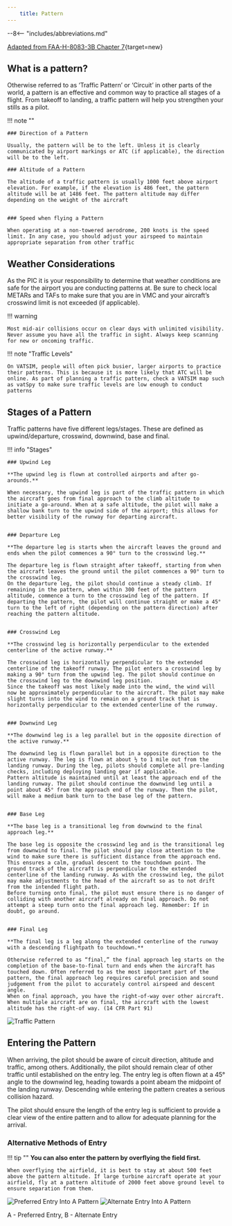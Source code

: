 ```yaml
---
    title: Pattern
---
```


--8<-- "includes/abbreviations.md"

[Adapted from FAA-H-8083-3B Chapter 7](https://www.faa.gov/regulations_policies/handbooks_manuals/aviation/airplane_handbook/media/09_afh_ch7.pdf){target=new}

## What is a pattern?

Otherwise referred to as ‘Traffic Pattern’ or ‘Circuit’ in other parts of the world, a pattern is an effective and common way to practice all stages of a flight. From takeoff to landing, a traffic pattern will help you strengthen your stills as a pilot.

!!! note ""

    ### Direction of a Pattern

    Usually, the pattern will be to the left. Unless it is clearly communicated by airport markings or ATC (if applicable), the direction will be to the left.

    ### Altitude of a Pattern

    The altitude of a traffic pattern is usually 1000 feet above airport elevation. For example, if the elevation is 486 feet, the pattern altitude will be at 1486 feet. The pattern altitude may differ depending on the weight of the aircraft


    ### Speed when flying a Pattern

    When operating at a non-towered aerodrome, 200 knots is the speed limit. In any case, you should adjust your airspeed to maintain appropriate separation from other traffic

## Weather Considerations

As the PIC it is your responsibility to determine that weather conditions are safe for the airport you are conducting patterns at. Be sure to check local METARs and TAFs to make sure that you are in VMC and your aircraft’s crosswind limit is not exceeded (if applicable).

!!! warning

    Most mid-air collisions occur on clear days with unlimited visibility. Never assume you have all the traffic in sight. Always keep scanning for new or oncoming traffic.

!!! note "Traffic Levels"

    On VATSIM, people will often pick busier, larger airports to practice their patterns. This is because it is more likely that ATC will be online. As part of planning a traffic pattern, check a VATSIM map such as vatSpy to make sure traffic levels are low enough to conduct patterns

## Stages of a Pattern

Traffic patterns have five different legs/stages. These are defined as upwind/departure, crosswind, downwind, base and final.

!!! info "Stages"
    
    ### Upwind Leg

    **The upwind leg is flown at controlled airports and after go-arounds.**

    When necessary, the upwind leg is part of the traffic pattern in which the aircraft goes from final approach to the climb altitude to initiate a go-around. When at a safe altitude, the pilot will make a shallow bank turn to the upwind side of the airport; this allows for better visibility of the runway for departing aircraft. 


    ### Departure Leg

    **The departure leg is starts when the aircraft leaves the ground and ends when the pilot commences a 90° turn to the crosswind leg.**

    The departure leg is flown straight after takeoff, starting from when the aircraft leaves the ground until the pilot commences a 90° turn to the crosswind leg.
    On the departure leg, the pilot should continue a steady climb. If remaining in the pattern, when within 300 feet of the pattern altitude, commence a turn to the crosswind leg of the pattern. If departing the pattern, the pilot will continue straight or make a 45° turn to the left of right (depending on the pattern direction) after reaching the pattern altitude.


    ### Crosswind Leg

    **The crosswind leg is horizontally perpendicular to the extended centerline of the active runway.**

    The crosswind leg is horizontally perpendicular to the extended centerline of the takeoff runway. The pilot enters a crosswind leg by making a 90° turn from the upwind leg. The pilot should continue on the crosswind leg to the downwind leg position.
    Since the takeoff was most likely made into the wind, the wind will now be approximately perpendicular to the aircraft. The pilot may make slight turns into the wind to remain on a ground track that is horizontally perpendicular to the extended centerline of the runway.


    ### Downwind Leg

    **The downwind leg is a leg parallel but in the opposite direction of the active runway.**

    The downwind leg is flown parallel but in a opposite direction to the active runway. The leg is flown at about ½ to 1 mile out from the landing runway. During the leg, pilots should complete all pre-landing checks, including deploying landing gear if applicable.
    Pattern altitude is maintained until at least the approach end of the landing runway. The pilot should continue the downwind leg until a point about 45° from the approach end of the runway. Then the pilot, will make a medium bank turn to the base leg of the pattern.


    ### Base Leg

    **The base leg is a transitional leg from downwind to the final approach leg.**

    The base leg is opposite the crosswind leg and is the transitional leg from downwind to final. The pilot should pay close attention to the wind to make sure there is sufficient distance from the approach end. This ensures a calm, gradual descent to the touchdown point. The ground track of the aircraft is perpendicular to the extended centerline of the landing runway. As with the crosswind leg, the pilot may make adjustments to the head of the aircraft so as to not drift from the intended flight path.
    Before turning onto final, the pilot must ensure there is no danger of colliding with another aircraft already on final approach. Do not attempt a steep turn onto the final approach leg. Remember: If in doubt, go around.


    ### Final Leg

    **The final leg is a leg along the extended centerline of the runway with a descending flightpath to touchdown.**

    Otherwise referred to as “final,” the final approach leg starts on the completion of the base-to-final turn and ends when the aircraft has touched down. Often referred to as the most important part of the pattern, the final approach leg requires careful precision and sound judgement from the pilot to accurately control airspeed and descent angle.
    When on final approach, you have the right-of-way over other aircraft. When multiple aircraft are on final, the aircraft with the lowest altitude has the right-of way. (14 CFR Part 91)

![Traffic Pattern](assets/pattern.png)

## Entering the Pattern

When arriving, the pilot should be aware of circuit direction, altitude and traffic, among others. Additionally, the pilot should remain clear of other traffic until established on the entry leg. The entry leg is often flown at a 45° angle to the downwind leg, heading towards a point abeam the midpoint of the landing runway. Descending while entering the pattern creates a serious collision hazard.

The pilot should ensure the length of the entry leg is sufficient to provide a clear view of the entire pattern and to allow for adequate planning for the arrival.

### Alternative Methods of Entry

!!! tip ""
    **You can also enter the pattern by overflying the field first.**

    When overflying the airfield, it is best to stay at about 500 feet above the pattern altitude. If large turbine aircraft operate at your airfield, fly at a pattern altitude of 2000 feet above ground level to ensure separation from them.

![Preferred Entry Into A Pattern](assets/preferred-entry-pattern.png)
![Alternate Entry Into A Pattern](assets/pattern-alternate-entry.png)

A - Preferred Entry, B - Alternate Entry